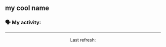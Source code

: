 ## my cool name

### 🗣 My activity:

<!--GITHUB_ACTIVITY:{"rows": 5}-->
<!--GITHUB_REPOS:{"rows": 5}-->

---

<p align="center">
  Last refresh: 
  <b><!--TIMESTAMP--></b>
</p>
